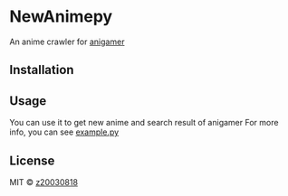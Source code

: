 # NewAnimepy
An anime crawler for [anigamer](https://ani.gamer.com.tw/)

## Installation

## Usage
You can use it to get new anime and search result of anigamer
For more info, you can see [example.py](https://github.com/z20030818/NewAnimepy/blob/main/animepy/examples/example.py)

## License
MIT © [z20030818](https://github.com/z20030818/NewAnimepy/blob/main/LICENSE)